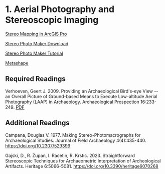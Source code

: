 # 1. Aerial Photography and Stereoscopic Imaging

[Stereo Mapping in ArcGIS Pro](https://pro.arcgis.com/en/pro-app/latest/help/analysis/image-analyst/introduction-to-stereo-mapping.htm)

[Stereo Photo Maker Download](https://stereo.jpn.org/eng/stphmkr)

[Stereo Photo Maker Tutorial](https://stereoscopy.blog/2019/09/08/how-to-use-stereo-photo-maker-basic-tutorial)

[Metashape](https://agisoft.freshdesk.com/support/solutions/articles/31000153699-stereo-pair-selection-measurements-and-navigation)

## Required Readings

Verhoeven, Geert J. 2009. Providing an Archaeological Bird's-eye View -- an Overall 
Picture of Ground-based Means to Execute Low-altitude Aerial Photography (LAAP) in
Archaeology. Archaeological Prospection 16:233-249. [PDF](https://www.academia.edu/423604/Providing_An_Archaeological_Birds_eye_View_an_Overall_Picture_of_Ground_based_Means_to_Execute_Low_altitude_Aerial_Photography_LAAP_In_Archaeology)

## Additional Readings

Campana, Douglas V. 1977. Making Stereo-Photomacrographs for Archaeological Studies. Journal of Field Archaeology 4(4):435-440. <https://doi.org/10.2307/529399>

Gajski, D., R. Župan, I. Racetin, R. Krstić. 2023. Straightforward Stereoscopic 
Techniques for Archaeometric Interpretation of Archeological Artifacts. 
Heritage 6:5066-5081. <https://doi.org/10.3390/heritage6070268>